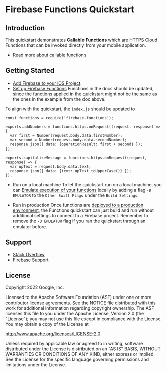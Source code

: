 Firebase Functions Quickstart
=============================

Introduction
------------

This quickstart demonstrates **Callable Functions** which are HTTPS Cloud Functions
that can be invoked directly from your mobile application.

- [Read more about callable functions](https://firebase.google.com/docs/functions/callable)

Getting Started
---------------

- [Add Firebase to your iOS Project](https://firebase.google.com/docs/ios/setup).
- [Set up Firebase Functions](https://firebase.google.com/docs/functions/get-started)
Functions in the docs should be updated, since the functions applied in the
quickstart might not be the same as the ones in the example from the doc above.

To align with the quickstart, the `index.js` should be updated to
```
const functions = require('firebase-functions');

exports.addNumbers = functions.https.onRequest((request, response) => {
  var first = Number(request.body.data.firstNumber);
  var second = Number(request.body.data.secondNumber);
  response.json({ data: {operationResult: first + second} });
});

exports.capitalizeMessage = functions.https.onRequest((request, response) => {
  var upText = request.body.data.text;
  response.json({ data: {text: upText.toUpperCase()} });
});
```
- Run on a local machine
To let the quickstart run on a local machine, you can [Emulate execution of your functions](https://firebase.google.com/docs/functions/get-started#emulate-execution-of-your-functions)
locally by adding a flag `-D EMULATOR` to the `Other Swift Flags` under the
`Build Settings`.

- Run in production
Once functions are [deployed to a production environment](https://firebase.google.com/docs/functions/get-started#deploy-functions-to-a-production-environment),
the Functions quickstart can just build and run without additional settings to
connect to a Firebase project. Remember to remove the `-D EMULATOR` flag if you
ran the quickstart through an emulator before.

Support
-------

- [Stack Overflow](https://stackoverflow.com/questions/tagged/google-cloud-functions)
- [Firebase Support](https://firebase.google.com/support/)

License
-------

Copyright 2022 Google, Inc.

Licensed to the Apache Software Foundation (ASF) under one or more contributor
license agreements.  See the NOTICE file distributed with this work for
additional information regarding copyright ownership.  The ASF licenses this
file to you under the Apache License, Version 2.0 (the "License"); you may not
use this file except in compliance with the License.  You may obtain a copy of
the License at

http://www.apache.org/licenses/LICENSE-2.0

Unless required by applicable law or agreed to in writing, software
distributed under the License is distributed on an "AS IS" BASIS, WITHOUT
WARRANTIES OR CONDITIONS OF ANY KIND, either express or implied.  See the
License for the specific language governing permissions and limitations under
the License.
